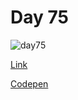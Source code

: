 # Day 75

![day75](https://user-images.githubusercontent.com/41617388/99148912-fa095980-26cd-11eb-8645-778cb7b22dce.gif)

[Link](https://100dayscss.com/?dayIndex=74)

[Codepen](https://codepen.io/forbid403/pen/rNLPdaL)